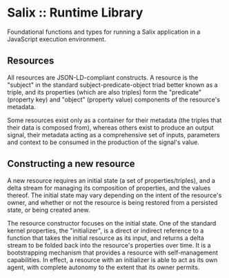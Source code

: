 # Salix :: Runtime Library

Foundational functions and types for running a Salix application in a JavaScript execution environment.

## Resources

All resources are JSON-LD-compliant constructs. A resource is the "subject" in the standard subject-predicate-object triad better known as a triple, and its properties (which are also triples) form the "predicate" (property key) and "object" (property value) components of the resource's metadata.

Some resources exist only as a container for their metadata (the triples that their data is composed from), whereas others exist to produce an output signal, their metadata acting as a comprehensive set of inputs, parameters and context to be consumed in the production of the signal's value.

## Constructing a new resource

A new resource requires an initial state (a set of properties/triples), and a delta stream for managing its composition of properties, and the values thereof. The initial state may vary depending on the intent of the resource's owner, and whether or not the resource is being restored from a persisted state, or being created anew.

The resource constructor focuses on the initial state. One of the standard kernel properties, the "initializer", is a direct or indirect reference to a function that takes the initial resource as its input, and returns a delta stream to be folded back into the resource's properties over time. It is a bootstrapping mechanism that provides a resource with self-management capabilities. In effect, a resource with an initializer is able to act as its own agent, with complete autonomy to the extent that its owner permits.